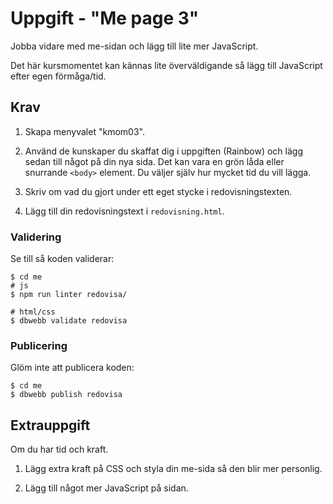 # Uppgift - "Me page 3"

Jobba vidare med me-sidan och lägg till lite mer JavaScript.

Det här kursmomentet kan kännas lite överväldigande så lägg till JavaScript efter egen förmåga/tid.

## Krav

1. Skapa menyvalet "kmom03".

1. Använd de kunskaper du skaffat dig i uppgiften (Rainbow) och lägg sedan till något på din nya sida. Det kan vara en grön låda eller snurrande `<body>` element. Du väljer själv hur mycket tid du vill lägga.

1. Skriv om vad du gjort under ett eget stycke i redovisningstexten.

1. Lägg till din redovisningstext i `redovisning.html`.

### Validering

Se till så koden validerar:

```console
$ cd me
# js
$ npm run linter redovisa/

# html/css
$ dbwebb validate redovisa
```

### Publicering

Glöm inte att publicera koden:

```console
$ cd me
$ dbwebb publish redovisa
```

## Extrauppgift

Om du har tid och kraft.

1. Lägg extra kraft på CSS och styla din me-sida så den blir mer personlig.

1. Lägg till något mer JavaScript på sidan.
